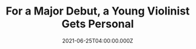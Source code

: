 ---
title: 'For a Major Debut, a Young Violinist Gets Personal'
date: 2021-06-25T04:00:00.000Z
img: /img/general/nyt.webp
summary: 'Where many young musicians might make their mark with a war horse concerto by Mendelssohn, Bruch or Beethoven, Goosby instead assembled a sweeping recital program of works by Black composers — including a premiere written by the bassist Xavier Dubois Foley and first recordings of Florence Price discoveries — as well as by Dvorak and Gershwin, two white composers whose music on the album reveals an indebtedness to their Black peers.'
feature: true
link: https://www.nytimes.com/2021/06/25/arts/music/randall-goosby-roots.html
---
